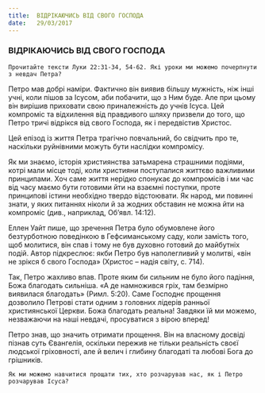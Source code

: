 ```yaml
---
title:  ВІДРІКАЮЧИСЬ ВІД СВОГО ГОСПОДА
date:   29/03/2017
---
```


### ВІДРІКАЮЧИСЬ ВІД СВОГО ГОСПОДА 

`Прочитайте тексти Луки 22:31-34, 54-62. Які уроки ми можемо почерпнути з невдач Петра?` 

Петро мав добрі наміри. Фактично він виявив більшу мужність, ніж інші учні, коли пішов за Ісусом, аби побачити, що з Ним буде. Але при цьому він вирішив приховати свою приналежність до учнів Ісуса. Цей компроміс та відхилення від правдивого шляху призвели до того, що Петро тричі відрікся від свого Господа, як і передвістив Христос.

Цей епізод із життя Петра трагічно повчальний, бо свідчить про те, наскільки руйнівними можуть бути наслідки компромісу. 

Як ми знаємо, історія християнства затьмарена страшними подіями, котрі мали місце тоді, коли християни поступалися життєво важливими принципами. Хоч саме життя нерідко спонукає до компромісів і ми час від часу маємо бути готовими йти на взаємні поступки, проте принципові істини необхідно твердо відстоювати. Як народ, ми повинні знати, у яких питаннях ніколи й за жодних обставин не можна йти на компроміс (див., наприклад, Об’явл. 14:12). 

Еллен Уайт пише, що зречення Петра було обумовлене його безтурботною поведінкою в Гефсиманському саду, коли замість того, щоб молитися, він спав і тому не був духовно готовий до майбутніх подій. Автор підкреслює: якби Петро був наполегливий у молитві, «він не зрікся б свого Господа» (Христос – надія світу, с. 714). 

Так, Петро жахливо впав. Проте яким би сильним не було його падіння, Божа благодать сильніша. «А де намножився гріх, там безмірно виявилася благодать» (Римл. 5:20). Саме Господнє прощення дозволило Петрові стати одним з головних лідерів ранньої християнської Церкви. Божа благодать реальна! Завдяки їй ми можемо, незважаючи на наші невдачі, просуватися з вірою вперед! 

Петро знав, що значить отримати прощення. Він на власному досвіді пізнав суть Євангелія, оскільки пережив не тільки реальність своєї людської гріховності, але й велич і глибину благодаті та любові Бога до грішників. 

`Як ми можемо навчитися прощати тих, хто розчарував нас, як і Петро розчарував Ісуса?` 
